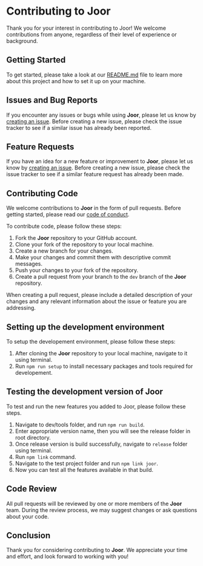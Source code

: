 # Contributing to Joor

Thank you for your interest in contributing to Joor! We welcome contributions from anyone, regardless of their level of experience or background.

## Getting Started

To get started, please take a look at our [README.md](https://github.com/arpan404/joor/blob/master/README.md) file to learn more about this project and how to set it up on your machine.

## Issues and Bug Reports

If you encounter any issues or bugs while using **Joor**, please let us know by [creating an issue](https://github.com/arpan404/joor/issues). Before creating a new issue, please check the issue tracker to see if a similar issue has already been reported.

## Feature Requests

If you have an idea for a new feature or improvement to **Joor**, please let us know by [creating an issue](https://github.com/arpan404/joor/issues). Before creating a new issue, please check the issue tracker to see if a similar feature request has already been made.

## Contributing Code

We welcome contributions to **Joor** in the form of pull requests. Before getting started, please read our [code of conduct](https://github.com/arpan404/joor/blob/master/CODEOFCONDUCT.md).

To contribute code, please follow these steps:

1. Fork the **Joor** repository to your GitHub account.
2. Clone your fork of the repository to your local machine.
3. Create a new branch for your changes.
4. Make your changes and commit them with descriptive commit messages.
5. Push your changes to your fork of the repository.
6. Create a pull request from your branch to the `dev` branch of the **Joor** repository.

When creating a pull request, please include a detailed description of your changes and any relevant information about the issue or feature you are addressing.

## Setting up the development environment

To setup the developement environment, please follow these steps:

1. After cloning the **Joor** repository to your local machine, navigate to it using terminal.
2. Run `npm run setup` to install necessary packages and tools required for developement.

## Testing the development version of Joor

To test and run the new features you added to Joor, please follow these steps.

1. Navigate to dev/tools folder, and run `npm run build`.
2. Enter appropriate version name, then you will see the release folder in root directory.
3. Once release version is build successfully, navigate to `release` folder using terminal.
4. Run `npm link` command.
5. Navigate to the test project folder and run `npm link joor`.
6. Now you can test all the features available in that build.

## Code Review

All pull requests will be reviewed by one or more members of the **Joor** team. During the review process, we may suggest changes or ask questions about your code.

## Conclusion

Thank you for considering contributing to **Joor**. We appreciate your time and effort, and look forward to working with you!
